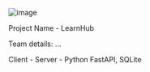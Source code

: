 ![image](https://github.com/user-attachments/assets/491eca35-081e-4960-84f6-5dd11e81542a)

Project Name - LearnHub

Team details:
...

Client - 
Server - Python FastAPI, SQLite
